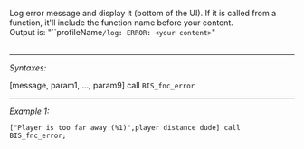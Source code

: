 Log error message and display it (bottom of the UI). If it is called from a function, it'll include the function name before your content.<br/>
Output is: "``profileName`/log: ERROR: <your content>`"<br/>
<br/>


---
*Syntaxes:*

[message, param1, ..., param9] call `BIS_fnc_error`

---
*Example 1:*

```sqf
["Player is too far away (%1)",player distance dude] call BIS_fnc_error;
```